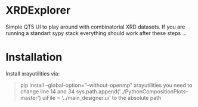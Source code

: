 # XRDExplorer
Simple QT5 UI to play around with combinatorial XRD datasets.
If you are running a standart sypy stack everything should work after these steps ...

# Installation
Install xrayutilities via:
> pip install –global-option=”–without-openmp” xrayutilities
you need to change line 14 and 34
> sys.path.append('../PythonCompositionPlots-master')
> uiFile = '../main_designer.ui'
to the absolute path


